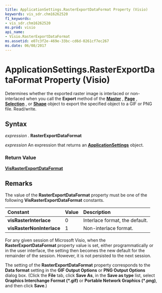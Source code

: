 ```yaml
---
title: ApplicationSettings.RasterExportDataFormat Property (Visio)
keywords: vis_sdr.chm16262520
f1_keywords:
- vis_sdr.chm16262520
ms.prod: visio
api_name:
- Visio.RasterExportDataFormat
ms.assetid: e07c3f2e-469e-33bc-cd6d-0261cf7ec267
ms.date: 06/08/2017
---
```



# ApplicationSettings.RasterExportDataFormat Property (Visio)

Determines whether the exported raster image is interlaced or non-interlaced when you call the  **Export** method of the **[Master](Visio.Master.md)** , **[Page](Visio.Page.md)** , **[Selection](Visio.Selection.md)** , or **[Shape](Visio.Shape.md)** object to export the specified object to a GIF or PNG file. Read/write.


## Syntax

 _expression_ . **RasterExportDataFormat**

 _expression_ An expression that returns an **[ApplicationSettings](Visio.ApplicationSettings.md)** object.


### Return Value

 **[VisRasterExportDataFormat](Visio.VisRasterExportDataFormat.md)**


## Remarks

The value of the  **RasterExportDataFormat** property must be one of the following **VisRasterExportDataFormat** constants.



|**Constant**|**Value**|**Description**|
|:-----|:-----|:-----|
| **visRasterInterlace**|0|Interlace format, the default.|
| **visRasterNonInterlace**|1|Non-interlace format.|
For any given session of Microsoft Visio, when the  **RasterExportDataFormat** property value is set, either programmatically or in the user interface, the setting then becomes the new default for the remainder of the session. However, it is not persisted to the next session.

The setting of the  **RasterExportDataFormat** property corresponds to the **Data format** setting in the **GIF Output Options** or **PNG Output Options** dialog box. (Click the **File** tab, click **Save As**, in the  **Save as type** list, select **Graphics Interchange Format (*.gif)** or **Portable Network Graphics (*.png)**, and then click  **Save**.)


